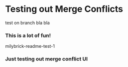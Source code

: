 # Testing out Merge Conflicts

test on branch bla bla

### This is a lot of fun!

milybrick-readme-test-1

### Just testing out merge conflict UI
